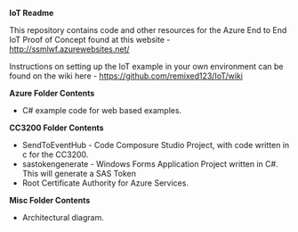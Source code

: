 **IoT Readme**

This repository contains code and other resources for the Azure End to End IoT Proof of Concept found at this website - http://ssmlwf.azurewebsites.net/

Instructions on setting up the IoT example in your own environment can be found on the wiki here - https://github.com/remixed123/IoT/wiki


**Azure Folder Contents**
* C# example code for web based examples.

**CC3200 Folder Contents**
* SendToEventHub - Code Composure Studio Project, with code written in c for the CC3200.
* sastokengenerate - Windows Forms Application Project written in C#. This will generate a SAS Token
* Root Certificate Authority for Azure Services.

**Misc Folder Contents**
* Architectural diagram.

